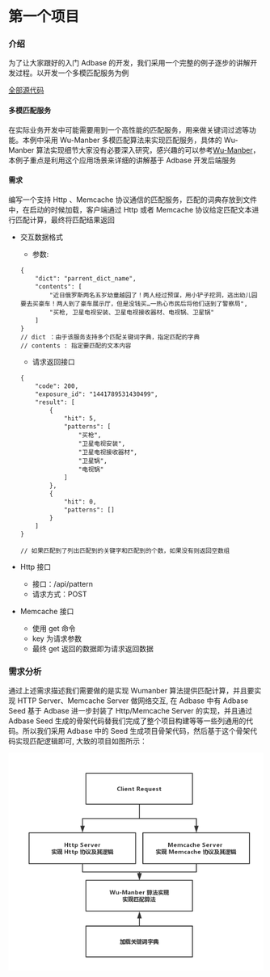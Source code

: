 # 第一个项目

### 介绍

为了让大家跟好的入门 Adbase 的开发，我们采用一个完整的例子逐步的讲解开发过程。以开发一个多模匹配服务为例

[全部源代码](https://github.com/weiboad/adbase_case/tree/master/pattern)

#### 多模匹配服务

在实际业务开发中可能需要用到一个高性能的匹配服务，用来做关键词过滤等功能。本例中采用 Wu-Manber 多模匹配算法来实现匹配服务，具体的 Wu-Manber 算法实现细节大家没有必要深入研究，感兴趣的可以参考[Wu-Manber](https://memorycn.wordpress.com/2011/11/05/matching_algorithm_-_wu-manber_algorithm_based_on_the_the_suffix_search_of_multi-mode/)，本例子重点是利用这个应用场景来详细的讲解基于 Adbase 开发后端服务

#### 需求

编写一个支持 Http 、Memcache 协议通信的匹配服务，匹配的词典存放到文件中，在启动的时候加载，客户端通过 Http 或者 Memcache 协议给定匹配文本进行匹配计算，最终将匹配结果返回

- 交互数据格式

	- 参数: 
		
	```
	{
		"dict": "parrent_dict_name",
		"contents": [
			"近日俄罗斯两名五岁幼童越园了！两人经过预谋，用小铲子挖洞，逃出幼儿园要去买豪车！两人到了豪车展示厅，但是没钱买…一热心市民后将他们送到了警察局",
			"买枪, 卫星电视安装、卫星电视接收器材、电视锅、卫星锅"
		]
	}
	// dict ：由于该服务支持多个匹配关键词字典，指定匹配的字典
	// contents : 指定要匹配的文本内容
	```

	- 请求返回接口

	```
	{
		"code": 200,
		"exposure_id": "1441789531430499",
		"result": [
			{
				"hit": 5,
				"patterns": [
					"买枪",
					"卫星电视安装",
					"卫星电视接收器材",
					"卫星锅",
					"电视锅"
				]
			},
			{
				"hit": 0,
				"patterns": []
			}
		]
	}

	// 如果匹配到了列出匹配到的关键字和匹配到的个数，如果没有则返回空数组
	```

- Http 接口

	- 接口：/api/pattern
	- 请求方式：POST

- Memcache 接口

	- 使用 get 命令
	- key 为请求参数
	- 最终 get 返回的数据即为请求返回数据


### 需求分析

通过上述需求描述我们需要做的是实现 Wumanber 算法提供匹配计算，并且要实现 HTTP Server、Memcache Server 做网络交互, 在 Adbase 中有 Adbase Seed 基于 Adbase 进一步封装了 Http/Memcache Server 的实现，并且通过 Adbase Seed 生成的骨架代码替我们完成了整个项目构建等等一些列通用的代码。所以我们采用 Adbase 中的 Seed 生成项目骨架代码，然后基于这个骨架代码实现匹配逻辑即可, 大致的项目如图所示：

![匹配服务概况](../images/adbase_parrent.png "匹配服务")

